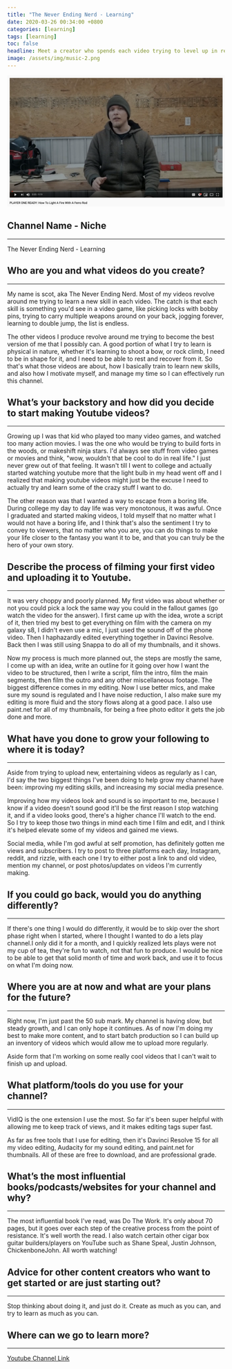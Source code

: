```yaml
---
title: "The Never Ending Nerd - Learning"
date: 2020-03-26 00:34:00 +0800
categories: [learning]
tags: [learning]
toc: false
headline: Meet a creator who spends each video trying to level up in real life, with a new set of skills.
image: /assets/img/music-2.png
---
```


[![Learn](/assets/img/learn-1.png)](https://www.youtube.com/watch?v=xY4eJu12Ozg)

## Channel Name - Niche
_______________________

The Never Ending Nerd - Learning


## Who are you and what videos do you create?
_____________________________________________

My name is scot, aka The Never Ending Nerd. Most of my videos revolve around me trying to learn a new skill in each video. The catch is that each skill is something you'd see in a video game, like picking locks with bobby pins, trying to carry multiple weapons around on your back, jogging forever, learning to double jump, the list is endless.

The other videos I produce revolve around me trying to become the best version of me that I possibly can. A good portion of what I try to learn is physical in nature, whether it's learning to shoot a bow, or rock climb, I need to be in shape for it, and I need to be able to rest and recover from it. So that's what those videos are about, how I basically train to learn new skills, and also how I motivate myself, and manage my time so I can effectively run this channel.

## What’s your backstory and how did you decide to start making Youtube videos?
_______________________________________________________________________________

Growing up I was that kid who played too many video games, and watched too many action movies. I was the one who would be trying to build forts in the woods, or makeshift ninja stars. I'd always see stuff from video games or movies and think, "wow, wouldn't that be cool to do in real life." I just never grew out of that feeling. It wasn't till I went to college and actually started watching youtube more that the light bulb in my head went off and I realized that making youtube videos might just be the excuse I need to actually try and learn some of the crazy stuff I want to do.

The other reason was that I wanted a way to escape from a boring life. During college my day to day life was very monotonous, it was awful. Once I graduated and started making videos, I told myself that no matter what I would not have a boring life, and I think that's also the sentiment I try to convey to viewers, that no matter who you are, you can do things to make your life closer to the fantasy you want it to be, and that you can truly be the hero of your own story.



## Describe the process of filming your first video and uploading it to Youtube.
________________________________________________________________________________

It was very choppy and poorly planned. My first video was about whether or not you could pick a lock the same way you could in the fallout games (go watch the video for the answer). I first came up with the idea, wrote a script of it, then tried my best to get everything on film with the camera on my galaxy s8, I didn't even use a mic, I just used the sound off of the phone video. Then I haphazardly edited everything together in Davinci Resolve. Back then I was still using Snappa to do all of my thumbnails, and it shows.

Now my process is much more planned out, the steps are mostly the same, I come up with an idea, write an outline for it going over how I want the video to be structured, then I write a script, film the intro, film the main segments, then film the outro and any other miscellaneous footage. The biggest difference comes in my editing. Now I use better mics, and make sure my sound is regulated and I have noise reduction, I also make sure my editing is more fluid and the story flows along at a good pace. I also use paint.net for all of my thumbnails, for being a free photo editor it gets the job done and more.




## What have you done to grow your following to where it is today?
__________________________________________________________________

Aside from trying to upload new, entertaining videos as regularly as I can, I'd say the two biggest things I've been doing to help grow my channel have been: improving my editing skills, and increasing my social media presence.

Improving how my videos look and sound is so important to me, because I know if a video doesn't sound good it'll be the first reason I stop watching it, and if a video looks good, there's a higher chance I'll watch to the end. So I try to keep those two things in mind each time I film and edit, and I think it's helped elevate some of my videos and gained me views.

Social media, while I'm god awful at self promotion, has definitely gotten me views and subscribers. I try to post to three platforms each day, Instagram, reddit, and rizzle, with each one I try to either post a link to and old video, mention my channel, or post photos/updates on videos I'm currently making.


## If you could go back, would you do anything differently?
___________________________________________________________

If there's one thing I would do differently, it would be to skip over the short phase right when I started, where I thought I wanted to do a lets play channel.I only did it for a month, and I quickly realized lets plays were not my cup of tea, they're fun to watch, not that fun to produce. I would be nice to be able to get that solid month of time and work back, and use it to focus on what I'm doing now.




## Where you are at now and what are your plans for the future?
_______________________________________________________________

Right now, I'm just past the 50 sub mark. My channel is having slow, but steady growth, and I can only hope it continues. As of now I'm doing my best to make more content, and to start batch production so I can build up an inventory of videos which would allow me to upload more regularly.

Aside form that I'm working on some really cool videos that I can't wait to finish up and upload.


## What platform/tools do you use for your channel?
___________________________________________________

VidIQ is the one extension I use the most. So far it's been super helpful with allowing me to keep track of views, and it makes editing tags super fast.

As far as free tools that I use for editing, then it's Davinci Resolve 15 for all my video editing, Audacity for my sound editing, and paint.net for thumbnails. All of these are free to download, and are professional grade.


## What’s the most influential books/podcasts/websites for your channel and why?
________________________________________________________________________________

The most influential book I've read, was Do The Work. It's only about 70 pages, but it goes over each step of the creative process from the point of resistance. It's well worth the read.
I also watch certain other cigar box guitar builders/players on YouTube such as Shane Speal, Justin Johnson, ChickenboneJohn.  All worth watching!


## Advice for other content creators who want to get started or are just starting out?
______________________________________________________________________________________

Stop thinking about doing it, and just do it. Create as much as you can, and try to learn as much as you can.


## Where can we go to learn more?
_________________________________

[Youtube Channel Link](https://www.youtube.com/channel/UCcaGRaHytYVoCYS7PHoKIBA)
